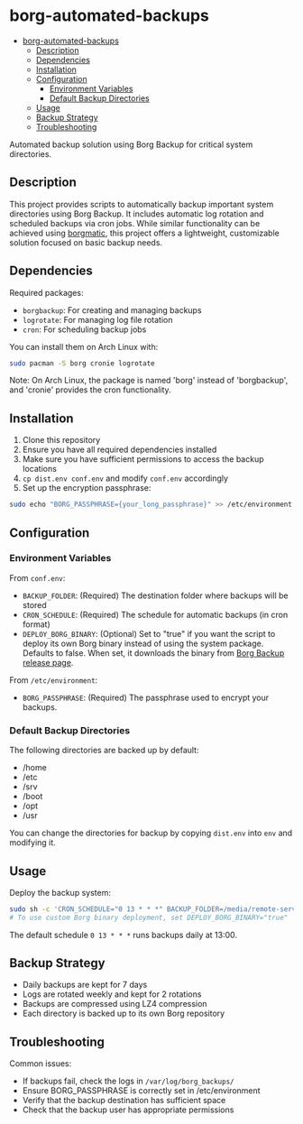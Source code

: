 # borg-automated-backups

<!--toc:start-->
- [borg-automated-backups](#borg-automated-backups)
  - [Description](#description)
  - [Dependencies](#dependencies)
  - [Installation](#installation)
  - [Configuration](#configuration)
    - [Environment Variables](#environment-variables)
    - [Default Backup Directories](#default-backup-directories)
  - [Usage](#usage)
  - [Backup Strategy](#backup-strategy)
  - [Troubleshooting](#troubleshooting)
<!--toc:end-->

Automated backup solution using Borg Backup for critical system directories.

## Description

This project provides scripts to automatically backup important system directories using
Borg Backup. It includes automatic log rotation and scheduled backups via cron jobs. While
similar functionality can be achieved using
[borgmatic](https://github.com/borgmatic-collective/borgmatic), this project offers a
lightweight, customizable solution focused on basic backup needs.

## Dependencies

Required packages:

- `borgbackup`: For creating and managing backups
- `logrotate`: For managing log file rotation
- `cron`: For scheduling backup jobs

You can install them on Arch Linux with:

```bash
sudo pacman -S borg cronie logrotate
```

Note: On Arch Linux, the package is named 'borg' instead of 'borgbackup', and 'cronie'
provides the cron functionality.

## Installation

1. Clone this repository
2. Ensure you have all required dependencies installed
3. Make sure you have sufficient permissions to access the backup locations
4. `cp dist.env conf.env` and modify `conf.env` accordingly
5. Set up the encryption passphrase:

```bash
sudo echo "BORG_PASSPHRASE={your_long_passphrase}" >> /etc/environment
```

## Configuration

### Environment Variables

From `conf.env`:

- `BACKUP_FOLDER`: (Required) The destination folder where backups will be stored
- `CRON_SCHEDULE`: (Required) The schedule for automatic backups (in cron format)
- `DEPLOY_BORG_BINARY`: (Optional) Set to "true" if you want the script to deploy its own Borg binary instead of using the system package. Defaults to false. When set, it downloads the binary from [Borg Backup release page](https://github.com/borgbackup/borg/releases/tag/1.4.0).

From `/etc/environment`:

- `BORG_PASSPHRASE`: (Required) The passphrase used to encrypt your backups.

### Default Backup Directories

The following directories are backed up by default:

- /home
- /etc
- /srv
- /boot
- /opt
- /usr

You can change the directories for backup by copying `dist.env` into `env` and modifying it.

## Usage

Deploy the backup system:

```bash
sudo sh -c 'CRON_SCHEDULE="0 13 * * *" BACKUP_FOLDER=/media/remote-server/backups bash deploy.sh'
# To use custom Borg binary deployment, set DEPLOY_BORG_BINARY="true"
```

The default schedule `0 13 * * *` runs backups daily at 13:00.

## Backup Strategy

- Daily backups are kept for 7 days
- Logs are rotated weekly and kept for 2 rotations
- Backups are compressed using LZ4 compression
- Each directory is backed up to its own Borg repository

## Troubleshooting

Common issues:

- If backups fail, check the logs in `/var/log/borg_backups/`
- Ensure BORG_PASSPHRASE is correctly set in /etc/environment
- Verify that the backup destination has sufficient space
- Check that the backup user has appropriate permissions
